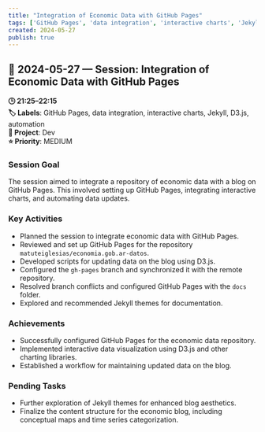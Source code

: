 ```yaml
---
title: "Integration of Economic Data with GitHub Pages"
tags: ['GitHub Pages', 'data integration', 'interactive charts', 'Jekyll', 'D3.js', 'automation']
created: 2024-05-27
publish: true
---
```


## 📅 2024-05-27 — Session: Integration of Economic Data with GitHub Pages

**🕒 21:25–22:15**  
**🏷️ Labels**: GitHub Pages, data integration, interactive charts, Jekyll, D3.js, automation  
**📂 Project**: Dev  
**⭐ Priority**: MEDIUM  


### Session Goal
The session aimed to integrate a repository of economic data with a blog on GitHub Pages. This involved setting up GitHub Pages, integrating interactive charts, and automating data updates.

### Key Activities
- Planned the session to integrate economic data with GitHub Pages.
- Reviewed and set up GitHub Pages for the repository `matuteiglesias/economia.gob.ar-datos`.
- Developed scripts for updating data on the blog using D3.js.
- Configured the `gh-pages` branch and synchronized it with the remote repository.
- Resolved branch conflicts and configured GitHub Pages with the `docs` folder.
- Explored and recommended Jekyll themes for documentation.

### Achievements
- Successfully configured GitHub Pages for the economic data repository.
- Implemented interactive data visualization using D3.js and other charting libraries.
- Established a workflow for maintaining updated data on the blog.

### Pending Tasks
- Further exploration of Jekyll themes for enhanced blog aesthetics.
- Finalize the content structure for the economic blog, including conceptual maps and time series categorization.
